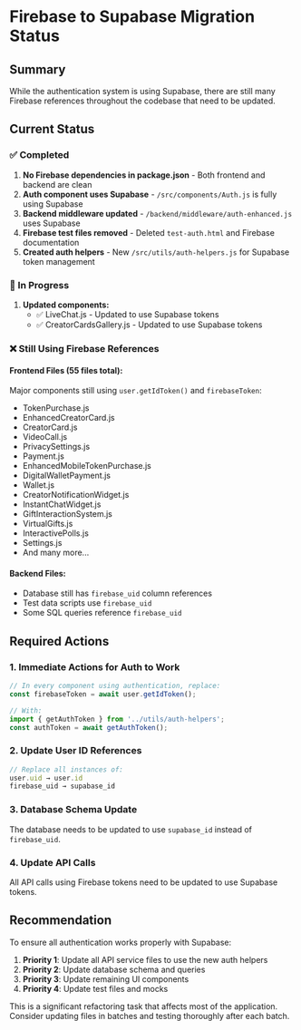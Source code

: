 # Firebase to Supabase Migration Status

## Summary
While the authentication system is using Supabase, there are still many Firebase references throughout the codebase that need to be updated.

## Current Status

### ✅ Completed
1. **No Firebase dependencies in package.json** - Both frontend and backend are clean
2. **Auth component uses Supabase** - `/src/components/Auth.js` is fully using Supabase
3. **Backend middleware updated** - `/backend/middleware/auth-enhanced.js` uses Supabase
4. **Firebase test files removed** - Deleted `test-auth.html` and Firebase documentation
5. **Created auth helpers** - New `/src/utils/auth-helpers.js` for Supabase token management

### 🔄 In Progress
1. **Updated components:**
   - ✅ LiveChat.js - Updated to use Supabase tokens
   - ✅ CreatorCardsGallery.js - Updated to use Supabase tokens

### ❌ Still Using Firebase References

#### Frontend Files (55 files total):
Major components still using `user.getIdToken()` and `firebaseToken`:
- TokenPurchase.js
- EnhancedCreatorCard.js
- CreatorCard.js
- VideoCall.js
- PrivacySettings.js
- Payment.js
- EnhancedMobileTokenPurchase.js
- DigitalWalletPayment.js
- Wallet.js
- CreatorNotificationWidget.js
- InstantChatWidget.js
- GiftInteractionSystem.js
- VirtualGifts.js
- InteractivePolls.js
- Settings.js
- And many more...

#### Backend Files:
- Database still has `firebase_uid` column references
- Test data scripts use `firebase_uid`
- Some SQL queries reference `firebase_uid`

## Required Actions

### 1. Immediate Actions for Auth to Work
```javascript
// In every component using authentication, replace:
const firebaseToken = await user.getIdToken();

// With:
import { getAuthToken } from '../utils/auth-helpers';
const authToken = await getAuthToken();
```

### 2. Update User ID References
```javascript
// Replace all instances of:
user.uid → user.id
firebase_uid → supabase_id
```

### 3. Database Schema Update
The database needs to be updated to use `supabase_id` instead of `firebase_uid`.

### 4. Update API Calls
All API calls using Firebase tokens need to be updated to use Supabase tokens.

## Recommendation

To ensure all authentication works properly with Supabase:

1. **Priority 1**: Update all API service files to use the new auth helpers
2. **Priority 2**: Update database schema and queries
3. **Priority 3**: Update remaining UI components
4. **Priority 4**: Update test files and mocks

This is a significant refactoring task that affects most of the application. Consider updating files in batches and testing thoroughly after each batch.